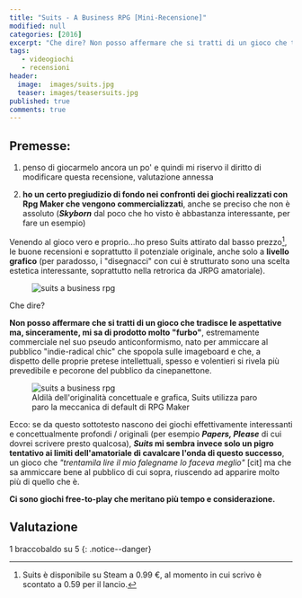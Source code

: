 ```yaml
---
title: "Suits - A Business RPG [Mini-Recensione]"
modified: null
categories: [2016]
excerpt: "Che dire? Non posso affermare che si tratti di un gioco che tradisce le aspettative ma, sinceramente, mi sa di prodotto molto..."
tags: 
   - videogiochi
   - recensioni
header:  
  image:  images/suits.jpg
  teaser: images/teasersuits.jpg
published: true
comments: true
---
```


## Premesse:

1. penso di giocarmelo ancora un po' e quindi mi riservo il diritto di modificare questa recensione, valutazione annessa

2. **ho un certo pregiudizio di fondo nei confronti dei giochi realizzati con Rpg Maker che vengono commercializzati**, anche se preciso che non è assoluto (**_Skyborn_** dal poco che ho visto è abbastanza interessante, per fare un esempio)

Venendo al gioco vero e proprio...ho preso Suits attirato dal basso prezzo[^prezzo], le buone recensioni e soprattutto il potenziale originale, anche solo a **livello grafico** (per paradosso, i "disegnacci" con cui è strutturato sono una scelta estetica interessante, soprattutto nella retrorica da JRPG amatoriale).

[^prezzo]: Suits è disponibile su Steam a 0.99 €, al momento in cui scrivo è scontato a 0.59 per il lancio.

<figure>
<img src="https://cdn.akamai.steamstatic.com/steam/apps/410670/ss_cac4c9f83895ae95bd4a884743372222595d88ed.1920x1080.jpg" alt="suits a business rpg">
</figure>

Che dire? 

**Non posso affermare che si tratti di un gioco che tradisce le aspettative ma, sinceramente, mi sa di prodotto molto "furbo"**, estremamente commerciale nel suo pseudo anticonformismo, nato per ammiccare al pubblico "indie-radical chic" che spopola sulle imageboard e che, a dispetto delle proprie pretese intellettuali, spesso e volentieri si rivela più prevedibile e pecorone del pubblico da cinepanettone.

<figure>
<img src="https://cdn.akamai.steamstatic.com/steam/apps/410670/ss_effba4c2939a7653ff85d3ad25e798ee97ecc124.1920x1080.jpg" alt="suits a business rpg">
<figcaption>Aldilà dell'originalità concettuale e grafica, Suits utilizza paro paro la meccanica di default di RPG Maker</figcaption>
</figure>

Ecco: se da questo sottotesto nascono dei giochi effettivamente interessanti e concettualmente profondi / originali (per esempio **_Papers, Please_** di cui dovrei scrivere presto qualcosa), **_Suits_ mi sembra invece solo un pigro tentativo ai limiti dell'amatoriale di cavalcare l'onda di questo successo**, un gioco che _"trentamila lire il mio falegname lo faceva meglio"_ [cit] ma che sa ammiccare bene al pubblico di cui sopra, riuscendo ad apparire molto più di quello che è.

**Ci sono giochi free-to-play che meritano più tempo e considerazione.**

## Valutazione

1 braccobaldo su 5
{: .notice--danger}
